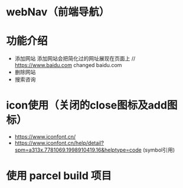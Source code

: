 # webNav（前端导航）
# 功能介绍
* 添加网站
添加网站会把简化过的网址展现在页面上 // https://www.baidu.com   changed   baidu.com
* 删除网站
* 搜索咨询
# icon使用（关闭的close图标及add图标）
* https://www.iconfont.cn/
* https://www.iconfont.cn/help/detail?spm=a313x.7781069.1998910419.16&helptype=code (symbol引用)
# 使用 parcel build 项目
